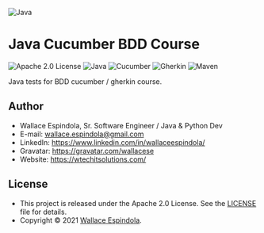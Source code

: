 ![Java](https://cdn.icon-icons.com/icons2/2699/PNG/512/java_logo_icon_168609.png)

# Java Cucumber BDD Course

![Apache 2.0 License](https://img.shields.io/badge/License-Apache2.0-orange)
![Java](https://img.shields.io/badge/Built_with-Java-blue)
![Cucumber](https://img.shields.io/badge/Powered_by-Cucumber-green)
![Gherkin](https://img.shields.io/badge/Powered_by-Gherkin-pink)
![Maven](https://img.shields.io/badge/Powered_by-Maven-purple)

Java tests for BDD cucumber / gherkin course.

## Author

- Wallace Espindola, Sr. Software Engineer / Java & Python Dev
- E-mail: wallace.espindola@gmail.com
- LinkedIn: https://www.linkedin.com/in/wallaceespindola/
- Gravatar: https://gravatar.com/wallacese
- Website: https://wtechitsolutions.com/

## License

- This project is released under the Apache 2.0 License. See the [LICENSE](LICENSE) file for details.
- Copyright © 2021 [Wallace Espindola](https://github.com/wallaceespindola/).

